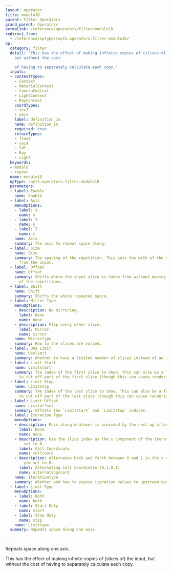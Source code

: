```yaml
---
layout: operator
title: modulo1D
parent: Filter Operators
grand_parent: Operators
permalink: /reference/operators/filter/modulo1D
redirect_from:
  - /reference/opType/raytk.operators.filter.modulo1D/
op:
  category: filter
  detail: 'This has the effect of making infinite copies of (slices of) the input,
    but without the cost

    of having to separately calculate each copy.'
  inputs:
  - contextTypes:
    - Context
    - MaterialContext
    - CameraContext
    - LightContext
    - RayContext
    coordTypes:
    - vec2
    - vec3
    label: definition_in
    name: definition_in
    required: true
    returnTypes:
    - float
    - vec4
    - Sdf
    - Ray
    - Light
  keywords:
  - modulo
  - repeat
  name: modulo1D
  opType: raytk.operators.filter.modulo1D
  parameters:
  - label: Enable
    name: Enable
  - label: Axis
    menuOptions:
    - label: X
      name: x
    - label: Y
      name: y
    - label: Z
      name: z
    name: Axis
    summary: The axis to repeat space along.
  - label: Size
    name: Size
    summary: The spacing of the repetition. This sets the with of the slice taken
      from the input.
  - label: Offset
    name: Offset
    summary: Shifts where the input slice is taken from without moving the position
      of the repetitions.
  - label: Shift
    name: Shift
    summary: Shifts the whole repeated space.
  - label: Mirror Type
    menuOptions:
    - description: No mirroring.
      label: None
      name: none
    - description: Flip every other slice.
      label: Mirror
      name: mirror
    name: Mirrortype
    summary: How to the slices are varied.
  - label: Use Limit
    name: Uselimit
    summary: Whether to have a limited number of slices instead of an infinite series.
  - label: Limit Start
    name: Limitstart
    summary: The index of the first slice to show. This can also be a fractional value
      to cut off part of the first slice (though this can cause rendering issues).
  - label: Limit Stop
    name: Limitstop
    summary: THe index of the last slice to show. This can also be a fractional value
      to cut off part of the last slice (though this can cause rendering issues).
  - label: Limit Offset
    name: Limitoffset
    summary: Offsets the `Limitstart` and `Limitstop` indices.
  - label: Iteration Type
    menuOptions:
    - description: Pass along whatever is provided by the next op after this one.
      label: None
      name: none
    - description: Use the slice index as the x component of the iteration, with yzw
        set to 0.
      label: Cell Coordinate
      name: cellcoord
    - description: Alternates back and forth between 0 and 1 in the x component, with
        yzw set to 0.
      label: Alternating Cell Coordinate (0,1,0,1)
      name: alternatingcoord
    name: Iterationtype
    summary: Whether and how to expose iteration values to upstream operators.
  - label: Limit Type
    menuOptions:
    - label: Both
      name: both
    - label: Start Only
      name: start
    - label: Stop Only
      name: stop
    name: Limittype
  summary: Repeats space along one axis.

---
```



Repeats space along one axis.

This has the effect of making infinite copies of (slices of) the input, but without the cost
of having to separately calculate each copy.